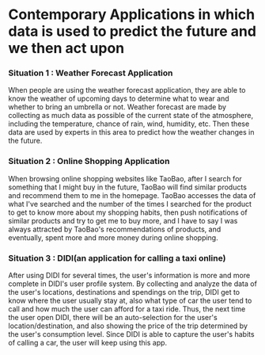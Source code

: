 # Contemporary Applications in which data is used to predict the future and we then act upon

### Situation 1 : Weather Forecast Application
When people are using the weather forecast application, they are able to know the weather of upcoming days to determine what to wear and whether to bring an umbrella or not. Weather forecast are made by collecting as much data as possible of the current state of the atmosphere, including the temperature, chance of rain, wind, humidity, etc. Then these data are used by experts in this area to predict how the weather changes in the future.

### Situation 2 : Online Shopping Application
When browsing online shopping websites like TaoBao, after I search for something that I might buy in the future, TaoBao will find similar products and recommend them to me in the homepage. TaoBao accesses the data of what I've searched and the number of the times I searched for the product to get to know more about my shopping habits, then push notifications of similar products and try to get me to buy more, and I have to say I was always attracted by TaoBao's recommendations of products, and eventually, spent more and more money during online shopping.

### Situation 3 : DIDI(an application for calling a taxi online)
After using DIDI for several times, the user's information is more and more complete in DIDI's user profile system. By collecting and analyze the data of the user's locations, destinations and spendings on the trip, DIDI get to know where the user usually stay at, also what type of car the user tend to call and how much the user can afford for a taxi ride. Thus, the next time the user open DIDI, there will be an auto-selection for the user's location/destination, and also showing the price of the trip determined by the user's consumption level. Since DIDI is able to capture the user's habits of calling a car, the user will keep using this app.
